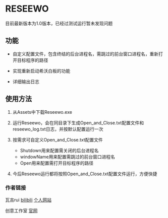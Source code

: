 # RESEEWO

目前最新版本为1.0版本，已经过测试运行暂未发现问题

## 功能

- 自定义配置文件，包含终结的后台进程名，需跳过的前台窗口进程名，重新打开目标程序的路径

- 实现重新启动希沃白板的功能
- 详细输出日志

## 使用方法

1. 从Assets中下载Reseewo.exe

3. 运行Reseewo，会在同目录下生成Open_and_Close.txt配置文件和reseewo_log.txt日志，并按默认配置运行一次
4.  按需求可自定义Open_and_Close.txt配置文件 
    - Shutdown用来配置需关闭的后台进程名
    - windowName用来配置需跳过的前台窗口进程名
    - Open用来配置需打开目标程序的路径
5. 今后Reseewo运行都将按照Open_and_Close.txt配置文件运行，方便快捷

### 作者链接

瓦吉rui  [bilibili](https://space.bilibili.com/1498315642)  [个人网站](https://wajirui.creaconception.dpdns.org/) <br/>

创意工作室 [官网](https://creaconception.dpdns.org/)
